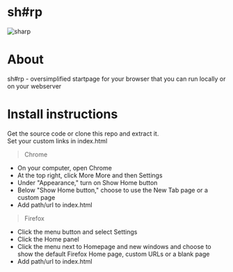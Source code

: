 # sh#rp
![sharp](https://user-images.githubusercontent.com/101978017/159263455-a7d638bd-ebcd-4721-9b47-495cb673f281.png)

# About
sh#rp - oversimplified startpage for your browser that you can run locally or on your webserver


# Install instructions
Get the source code or clone this repo and extract it.<br>
Set your custom links in index.html<br>
> Chrome
- On your computer, open Chrome
- At the top right, click More More and then Settings
- Under "Appearance," turn on Show Home button
- Below "Show Home button," choose to use the New Tab page or a custom page
- Add path/url to index.html
> Firefox
- Click the menu button and select Settings
- Click the Home panel
- Click the menu next to Homepage and new windows and choose to show the default Firefox Home page, custom URLs or a blank page
- Add path/url to index.html
